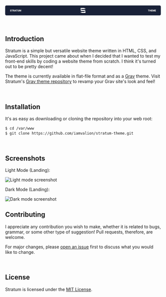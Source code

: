 <p align="center"><img src="https://github.com/iamvalion/stratum-theme/blob/main/images/readme-banner.png" alt="Stratum banner"></p>

<br>

## Introduction

Stratum is a simple but versatile website theme written in HTML, CSS, and JavaScript. This project came about when I decided that I wanted to test my front-end skills by coding a website theme from scratch. I think it's turned out to be pretty decent!

The theme is currently available in flat-file format and as a [Grav](https://getgrav.org) theme. Visit Stratum's [Grav theme repository](https://github.com/iamvalion/stratum-grav-theme) to revamp your Grav site's look and feel!

<br>

## Installation

It's as easy as downloading or cloning the repository into your web root:

```
$ cd /var/www
$ git clone https://github.com/iamvalion/stratum-theme.git
```

<br>

## Screenshots

Light Mode (Landing):

<img src="https://github.com/iamvalion/stratum-theme/blob/main/images/screenshot-landing-light.png" alt="Light mode screenshot" width="512px">

Dark Mode (Landing):

<img src="https://github.com/iamvalion/stratum-theme/blob/main/images/screenshot-landing-dark.png" alt="Dark mode screenshot" width="512px">

<br>

## Contributing

I appreciate any contribution you wish to make, whether it is related to bugs, grammar, or some other type of suggestion! Pull requests, therefore, are welcome.

For major changes, please [open an issue](https://github.com/iamvalion/stratum-theme/issues/new) first to discuss what you would like to change.

<br>

## License

Stratum is licensed under the [MIT License](https://choosealicense.com/licenses/mit).
